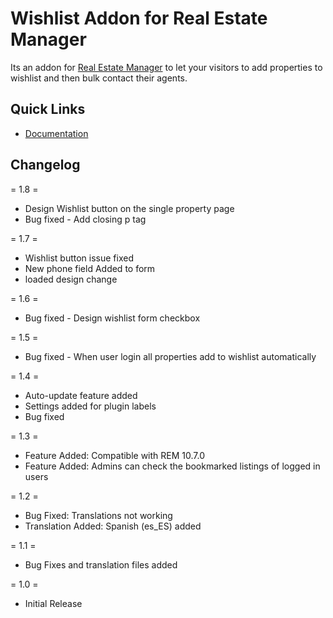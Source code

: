 # Wishlist Addon for Real Estate Manager
<p>Its an addon for <a href="https://webcodingplace.com/real-estate-manager-wordpress-plugin/">Real Estate Manager</a> to let your visitors to add properties to wishlist and then bulk contact their agents.</p>

<h2 id="item-description__quick-links">Quick Links</h2>
<ul>
	<li><a href="https://kb.webcodingplace.com/real-estate-manager/wish-list-addon/">Documentation</a></li>
</ul>
<h2 id="item-description__changelog">Changelog</h2>

= 1.8 =

* Design Wishlist button on the single property page
* Bug fixed - Add closing p tag

= 1.7 =

* Wishlist button issue fixed
* New phone field Added to form
* loaded  design change

= 1.6 =

* Bug fixed - Design wishlist form checkbox

= 1.5 =

* Bug fixed - When user login all properties add to wishlist automatically

= 1.4 =

* Auto-update feature added
* Settings added for plugin labels
* Bug fixed

= 1.3 =

* Feature Added: Compatible with REM 10.7.0
* Feature Added: Admins can check the bookmarked listings of logged in users

= 1.2 =

* Bug Fixed: Translations not working
* Translation Added: Spanish (es_ES) added

= 1.1 =

* Bug Fixes and translation files added

= 1.0 =

* Initial Release